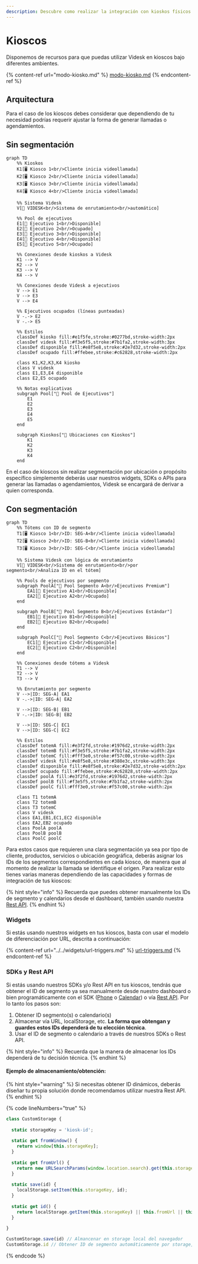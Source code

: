 ```yaml
---
description: Descubre como realizar la integración con kioskos físicos
---
```


# Kioscos

Disponemos de recursos para que puedas utilizar Videsk en kioscos bajo diferentes ambientes.

{% content-ref url="modo-kiosko.md" %}
[modo-kiosko.md](modo-kiosko.md)
{% endcontent-ref %}

## Arquitectura

Para el caso de los kioscos debes considerar que dependiendo de tu necesidad podrías requerir ajustar la forma de generar llamadas o agendamientos.

## Sin segmentación

```mermaid
graph TD
    %% Kioskos
    K1[🖥️ Kiosco 1<br/>Cliente inicia videollamada]
    K2[🖥️ Kiosco 2<br/>Cliente inicia videollamada]
    K3[🖥️ Kiosco 3<br/>Cliente inicia videollamada]
    K4[🖥️ Kiosco 4<br/>Cliente inicia videollamada]
    
    %% Sistema Videsk
    V[🔄 VIDESK<br/>Sistema de enrutamiento<br/>automático]
    
    %% Pool de ejecutivos
    E1[👤 Ejecutivo 1<br/>Disponible]
    E2[👤 Ejecutivo 2<br/>Ocupado]
    E3[👤 Ejecutivo 3<br/>Disponible]
    E4[👤 Ejecutivo 4<br/>Disponible]
    E5[👤 Ejecutivo 5<br/>Ocupado]
    
    %% Conexiones desde kioskos a Videsk
    K1 --> V
    K2 --> V
    K3 --> V
    K4 --> V
    
    %% Conexiones desde Videsk a ejecutivos
    V --> E1
    V --> E3
    V --> E4
    
    %% Ejecutivos ocupados (líneas punteadas)
    V -.-> E2
    V -.-> E5
    
    %% Estilos
    classDef kiosko fill:#e1f5fe,stroke:#0277bd,stroke-width:2px
    classDef videsk fill:#f3e5f5,stroke:#7b1fa2,stroke-width:3px
    classDef disponible fill:#e8f5e8,stroke:#2e7d32,stroke-width:2px
    classDef ocupado fill:#ffebee,stroke:#c62828,stroke-width:2px
    
    class K1,K2,K3,K4 kiosko
    class V videsk
    class E1,E3,E4 disponible
    class E2,E5 ocupado
    
    %% Notas explicativas
    subgraph Pool["🏢 Pool de Ejecutivos"]
        E1
        E2
        E3
        E4
        E5
    end
    
    subgraph Kioskos["📍 Ubicaciones con Kioskos"]
        K1
        K2
        K3
        K4
    end
```

En el caso de kioscos sin realizar segmentación por ubicación o propósito específico simplemente deberás usar nuestros widgets, SDKs o APIs para generar las llamadas o agendamientos, Videsk se encargará de derivar a quien corresponda.

## Con segmentación

```mermaid
graph TD
    %% Tótems con ID de segmento
    T1[🖥️ Kiosco 1<br/>ID: SEG-A<br/>Cliente inicia videollamada]
    T2[🖥️ Kiosco 2<br/>ID: SEG-B<br/>Cliente inicia videollamada]
    T3[🖥️ Kiosco 3<br/>ID: SEG-C<br/>Cliente inicia videollamada]
    
    %% Sistema Videsk con lógica de enrutamiento
    V[🔄 VIDESK<br/>Sistema de enrutamiento<br/>por segmento<br/>Analiza ID en el tótem]
    
    %% Pools de ejecutivos por segmento
    subgraph PoolA["🏢 Pool Segmento A<br/>Ejecutivos Premium"]
        EA1[👤 Ejecutivo A1<br/>Disponible]
        EA2[👤 Ejecutivo A2<br/>Ocupado]
    end
    
    subgraph PoolB["🏢 Pool Segmento B<br/>Ejecutivos Estándar"]
        EB1[👤 Ejecutivo B1<br/>Disponible]
        EB2[👤 Ejecutivo B2<br/>Ocupado]
    end
    
    subgraph PoolC["🏢 Pool Segmento C<br/>Ejecutivos Básicos"]
        EC1[👤 Ejecutivo C1<br/>Disponible]
        EC2[👤 Ejecutivo C2<br/>Disponible]
    end
    
    %% Conexiones desde tótems a Videsk
    T1 --> V
    T2 --> V
    T3 --> V
    
    %% Enrutamiento por segmento
    V -->|ID: SEG-A| EA1
    V -.->|ID: SEG-A| EA2
    
    V -->|ID: SEG-B| EB1
    V -.->|ID: SEG-B| EB2
    
    V -->|ID: SEG-C| EC1
    V -->|ID: SEG-C| EC2
    
    %% Estilos
    classDef totemA fill:#e3f2fd,stroke:#1976d2,stroke-width:2px
    classDef totemB fill:#f3e5f5,stroke:#7b1fa2,stroke-width:2px
    classDef totemC fill:#fff3e0,stroke:#f57c00,stroke-width:2px
    classDef videsk fill:#e8f5e8,stroke:#388e3c,stroke-width:3px
    classDef disponible fill:#e8f5e8,stroke:#2e7d32,stroke-width:2px
    classDef ocupado fill:#ffebee,stroke:#c62828,stroke-width:2px
    classDef poolA fill:#e3f2fd,stroke:#1976d2,stroke-width:2px
    classDef poolB fill:#f3e5f5,stroke:#7b1fa2,stroke-width:2px
    classDef poolC fill:#fff3e0,stroke:#f57c00,stroke-width:2px
    
    class T1 totemA
    class T2 totemB
    class T3 totemC
    class V videsk
    class EA1,EB1,EC1,EC2 disponible
    class EA2,EB2 ocupado
    class PoolA poolA
    class PoolB poolB
    class PoolC poolC
```

Para estos casos que requieren una clara segmentación ya sea por tipo de cliente, productos, servicios o ubicación geográfica, deberás asignar los IDs de los segmentos correspondientes en cada kiosco, de manera que al momento de realizar la llamada se identifique el origen. Para realizar esto tienes varias maneras dependiendo de las capacidades y formas de integración de tus kioscos:

{% hint style="info" %}
Recuerda que puedes obtener manualmente los IDs de segmento y calendarios desde el dashboard, también usando nuestra [Rest API](broken-reference).
{% endhint %}

### Widgets

Si estás usando nuestros widgets en tus kioscos, basta con usar el modelo de diferenciación por URL, descrita a continuación:

{% content-ref url="../../widgets/url-triggers.md" %}
[url-triggers.md](../../widgets/url-triggers.md)
{% endcontent-ref %}

### SDKs y Rest API

Si estás usando nuestros SDKs y/o Rest API en tus kioscos, tendrás que obtener el ID de segmento ya sea manualmente desde nuestro dashboard o bien programáticamente con el SDK ([Phone](../../sdks/phone/) o [Calendar](../../sdks/calendario/)) o vía [Rest API](broken-reference). Por lo tanto los pasos son:

1. Obtener ID segmento(s) o calendario(s)
2. Almacenar vía URL, localStorage, etc. **La forma que obtengan y guardes estos IDs dependerá de tu elección técnica**.
3. Usar el ID de segmento o calendario a través de nuestros SDKs o Rest API.

{% hint style="info" %}
Recuerda que la manera de almacenar los IDs dependerá de tu decisión técnica.
{% endhint %}

#### Ejemplo de almacenamiento/obtención:

{% hint style="warning" %}
Si necesitas obtener ID dinámicos, deberás diseñar tu propia solución donde recomendamos utilizar nuestra Rest API.
{% endhint %}

{% code lineNumbers="true" %}
```javascript
class CustomStorage {
  
  static storageKey = 'kiosk-id';
  
  static get fromWindow() {
    return window[this.storageKey];
  }
  
  static get fromUrl() {
    return new URLSearchParams(window.location.search).get(this.storageKey);
  }
  
  static save(id) {
    localStorage.setItem(this.storageKey, id);
  }
  
  static get id() {
    return localStorage.getItem(this.storageKey) || this.fromUrl || this.fromWindow;
  }
  
}

CustomStorage.save(id) // Almancenar en storage local del navegador
CustomStorage.id // Obtener ID de segmento automáticamente por storage, URL y window
```
{% endcode %}
